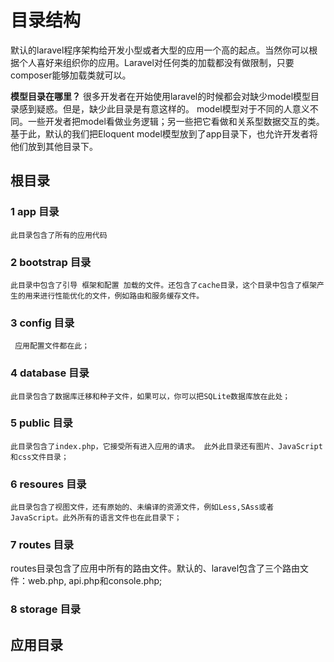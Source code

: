 # 目录结构

默认的laravel程序架构给开发小型或者大型的应用一个高的起点。当然你可以根据个人喜好来组织你的应用。Laravel对任何类的加载都没有做限制，只要composer能够加载类就可以。

**模型目录在哪里？**
很多开发者在开始使用laravel的时候都会对缺少model模型目录感到疑惑。但是，缺少此目录是有意这样的。 model模型对于不同的人意义不同。一些开发者把model看做业务逻辑；另一些把它看做和关系型数据交互的类。
基于此，默认的我们把Eloquent model模型放到了app目录下，也允许开发者将他们放到其他目录下。

## 根目录

### 1 app 目录
    此目录包含了所有的应用代码
### 2 bootstrap 目录
    此目录中包含了引导 框架和配置 加载的文件。还包含了cache目录，这个目录中包含了框架产生的用来进行性能优化的文件，例如路由和服务缓存文件。
### 3 config 目录
     应用配置文件都在此；
### 4 database 目录
    此目录包含了数据库迁移和种子文件，如果可以，你可以把SQLite数据库放在此处；
### 5 public 目录
    此目录包含了index.php，它接受所有进入应用的请求。 此外此目录还有图片、JavaScript和css文件目录；
### 6 resoures 目录
    此目录包含了视图文件，还有原始的、未编译的资源文件，例如Less,SAss或者JavaScript。此外所有的语言文件也在此目录下；
### 7 routes 目录
   routes目录包含了应用中所有的路由文件。默认的、laravel包含了三个路由文件：web.php, api.php和console.php;

   
### 8 storage 目录   

## 应用目录 
